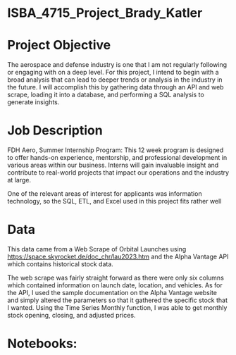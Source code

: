 # ISBA_4715_Project_Brady_Katler

# Project Objective
The aerospace and defense industry is one that I am not regularly following or engaging with on a deep level. For this project, I intend to begin with a broad analysis that can lead to deeper trends or analysis in the industry in the future. I will accomplish this by gathering data through an API and web scrape, loading it into a database, and performing a SQL analysis to generate insights.

# Job Description
FDH Aero, Summer Internship Program:
This 12 week program is designed to offer hands-on experience, mentorship, and professional development in various areas within our business. Interns will gain invaluable insight and contribute to real-world projects that impact our operations and the industry at large.

One of the relevant areas of interest for applicants was information technology, so the SQL, ETL, and Excel used in this project fits rather well

# Data

This data came from a Web Scrape of Orbital Launches using https://space.skyrocket.de/doc_chr/lau2023.htm and the Alpha Vantage API which contains historical stock data. 

The web scrape was fairly straight forward as there were only six columns which contained information on launch date, location, and vehicles. As for the API, I used the sample documentation on the Alpha Vantage website and simply altered the parameters so that it gathered the specific stock that I wanted. Using the Time Series Monthly function, I was able to get monthly stock opening, closing, and adjusted prices.

# Notebooks:
